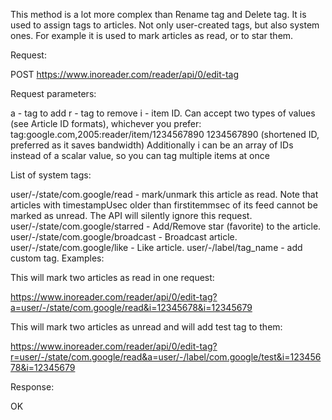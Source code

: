 This method is a lot more complex than Rename tag and Delete tag. It is used to assign tags to articles. Not only user-created tags, but also system ones. For example it is used to mark articles as read, or to star them.

Request:

POST https://www.inoreader.com/reader/api/0/edit-tag

Request parameters:

a - tag to add
r - tag to remove
i - item ID. Can accept two types of values (see Article ID formats), whichever you prefer:
tag:google.com,2005:reader/item/1234567890
1234567890 (shortened ID, preferred as it saves bandwidth)
Additionally i can be an array of IDs instead of a scalar value, so you can tag multiple items at once

List of system tags:

user/-/state/com.google/read - mark/unmark this article as read. Note that articles with timestampUsec older than firstitemmsec of its feed cannot be marked as unread. The API will silently ignore this request.
user/-/state/com.google/starred - Add/Remove star (favorite) to the article.
user/-/state/com.google/broadcast - Broadcast article.
user/-/state/com.google/like - Like article.
user/-/label/tag_name - add custom tag.
Examples:

This will mark two articles as read in one request:

https://www.inoreader.com/reader/api/0/edit-tag?a=user/-/state/com.google/read&i=12345678&i=12345679

This will mark two articles as unread and will add test tag to them:

https://www.inoreader.com/reader/api/0/edit-tag?r=user/-/state/com.google/read&a=user/-/label/com.google/test&i=12345678&i=12345679

Response:

OK